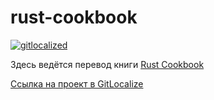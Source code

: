 # rust-cookbook

[![gitlocalized ](https://gitlocalize.com/repo/3439/ru/badge.svg)](https://gitlocalize.com/repo/3439/ru?utm_source=badge)

Здесь ведётся перевод книги [Rust Cookbook](https://rust-lang-nursery.github.io/rust-cookbook/)

[Ссылка на проект в GitLocalize](https://gitlocalize.com/repo/3439/ru/rust-cookbook/)
